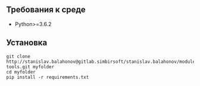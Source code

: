 ## Требования к среде
* Python>=3.6.2

## Установка
```
git clone http://stanislav.balahonov@gitlab.simbirsoft/stanislav.balahonov/module-tools.git myfolder
cd myfolder
pip install -r requirements.txt
```